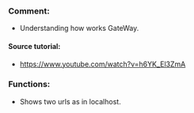 ### Comment:
- Understanding how works GateWay.
 
#### Source tutorial:
- https://www.youtube.com/watch?v=h6YK_El3ZmA

### Functions:
- Shows two urls as in localhost.